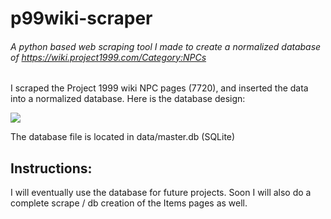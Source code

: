 # p99wiki-scraper
###### A python based web scraping tool I made to create a normalized database of https://wiki.project1999.com/Category:NPCs

I scraped the Project 1999 wiki NPC pages (7720), and inserted the data into a normalized database. Here is the database design:

![](https://cdn.discordapp.com/attachments/617825237752479751/1183952717689933834/image.png?ex=658a34e4&is=6577bfe4&hm=92600486064b94d9dc480ac408c62af97a59d21a0416d4d718d40e1ebbba4e23&)

The database file is located in data/master.db (SQLite)

## Instructions:


I will eventually use the database for future projects. Soon I will also do a complete scrape / db creation of the Items pages as well.
